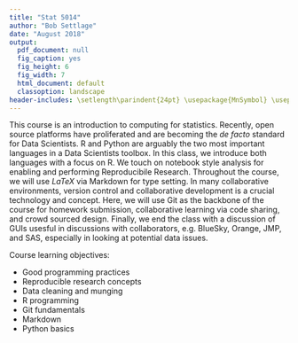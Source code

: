 ```yaml
---
title: "Stat 5014"
author: "Bob Settlage"
date: "August 2018"
output:
  pdf_document: null
  fig_caption: yes
  fig_height: 6
  fig_width: 7
  html_document: default
  classoption: landscape
header-includes: \setlength\parindent{24pt} \usepackage{MnSymbol} \usepackage{mathrsfs}
---
```

  
This course is an introduction to computing for statistics.  Recently, open source platforms have proliferated and are becoming the *de facto* standard for Data Scientists.  R and Python are arguably the two most important languages in a Data Scientists toolbox.  In this class, we introduce both languages with a focus on R.  We touch on notebook style analysis for enabling and performing Reproducibile Research.  Throughout the course, we will use $LaTeX$ via Markdown for type setting.  In many collaborative environments, version control and collaborative development is a crucial technology and concept.  Here, we will use Git as the backbone of the course for homework submission, collaborative learning via code sharing, and crowd sourced design.  Finally, we end the class with a discussion of GUIs usesful in discussions with collaborators, e.g. BlueSky, Orange, JMP, and SAS, especially in looking at potential data issues.

Course learning objectives:

* Good programming practices
* Reproducible research concepts
* Data cleaning and munging
* R programming
* Git fundamentals
* Markdown
* Python basics



